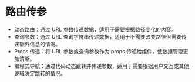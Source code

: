 # 路由传参

- 动态路由：通过 URL 参数传递数据，适用于需要根据路径变化的内容。
- 查询参数：通过 URL 查询字符串传递数据，适用于不需要改变路径但需要传递额外信息的情况。
- Props 传递：将 URL 参数或查询参数作为 props 传递给组件，使数据管理更加清晰。
- 编程式导航：通过代码动态跳转并传递参数，适用于需要根据用户交互或其他逻辑决定跳转的情况。